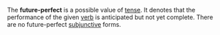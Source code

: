 The **future-perfect** is a possible value of [tense](tempus.md). It denotes that the performance of the given [verb](actus.md) is anticipated but not yet complete. There are no future-perfect [subjunctive](subiunctivus.md) forms.
